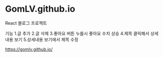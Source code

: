 # GomLV.github.io
React 블로그 프로젝트

기능
1.글 추가
2.글 삭제
3.좋아요 버튼 누를시 좋아요 수치 상승
4.제목 클릭해서 상세내용 보기
5.상세내용 보기에서 제목 수정

https://gomlv.github.io/
